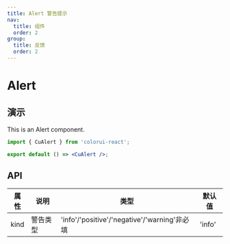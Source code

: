 ```yaml
---
title: Alert 警告提示
nav:
  title: 组件
  order: 2
group:
  title: 反馈
  order: 2
---
```


# Alert

## 演示

This is an Alert component.

```jsx
import { CuAlert } from 'colorui-react';

export default () => <CuAlert />;
```

## API

| 属性 | 说明     | 类型                                         | 默认值 |
| ---- | -------- | -------------------------------------------- | ------ |
| kind | 警告类型 | 'info'/'positive'/'negative'/'warning'非必填 | 'info' |
